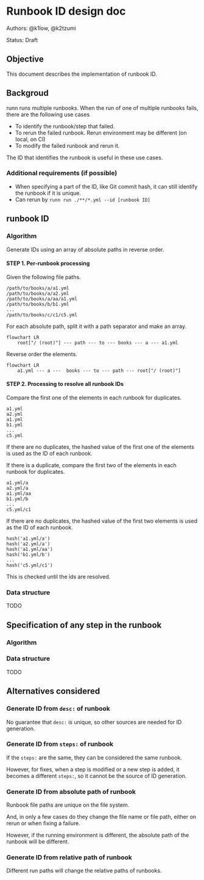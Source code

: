 # Runbook ID design doc

Authors: @k1low, @k2tzumi

Status: Draft

## Objective

This document describes the implementation of runbook ID.

## Backgroud

runn runs multiple runbooks.
When the run of one of multiple runbooks fails, there are the following use cases

- To identify the runbook/step that failed.
- To rerun the failed runbook. Rerun environment may be different (on local, on CI)
- To modify the failed runbook and rerun it.

The ID that identifies the runbook is useful in these use cases.

### Additional requirements (if possible)

- When specifying a part of the ID, like Git commit hash, it can still identify the runbook if it is unique.
- Can rerun by `runn run ./**/*.yml --id [runbook ID]`

## runbook ID

### Algorithm

Generate IDs using an array of absolute paths in reverse order.

#### STEP 1. Per-runbook processing

Given the following file paths.

```
/path/to/books/a/a1.yml
/path/to/books/a/a2.yml
/path/to/books/a/aa/a1.yml
/path/to/books/b/b1.yml
...
/path/to/books/c/c1/c5.yml
```

For each absolute path, split it with a path separator and make an array.

```mermaid
flowchart LR
    root["/ (root)"] --- path --- to --- books --- a --- a1.yml
```

Reverse order the elements.

```mermaid
flowchart LR
    a1.yml --- a ---  books --- to --- path --- root["/ (root)"]
```

#### STEP 2. Processing to resolve all runbook IDs

Compare the first one of the elements in each runbook for duplicates.

```
a1.yml
a2.yml
a1.yml
b1.yml
...
c5.yml
```

If there are no duplicates, the hashed value of the first one of the elements is used as the ID of each runbook.

If there is a duplicate, compare the first two of the elements in each runbook for duplicates.

```
a1.yml/a
a2.yml/a
a1.yml/aa
b1.yml/b
...
c5.yml/c1
```

If there are no duplicates, the hashed value of the first two elements is used as the ID of each runbook.

```
hash('a1.yml/a')
hash('a2.yml/a')
hash('a1.yml/aa')
hash('b1.yml/b')
...
hash('c5.yml/c1')
```

This is checked until the ids are resolved.

### Data structure

TODO

## Specification of any step in the runbook

### Algorithm

### Data structure

TODO

## Alternatives considered

### Generate ID from `desc:` of runbook

No guarantee that `desc:` is unique, so other sources are needed for ID generation.

### Generate ID from `steps:` of runbook

If the `steps:` are the same, they can be considered the same runbook.

However, for fixes, when a step is modified or a new step is added, it becomes a different `steps:`, so it cannot be the source of ID generation.

### Generate ID from absolute path of runbook

Runbook file paths are unique on the file system.

And, in only a few cases do they change the file name or file path, either on rerun or when fixing a failure.

However, if the running environment is different, the absolute path of the runbook will be different.

### Generate ID from relative path of runbook

Different run paths will change the relative paths of runbooks.
